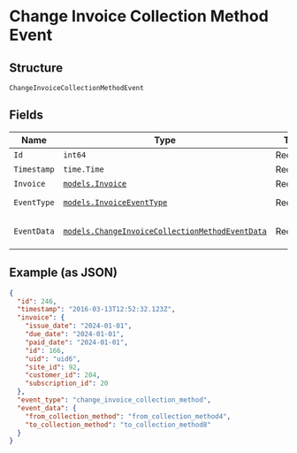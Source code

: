 
# Change Invoice Collection Method Event

## Structure

`ChangeInvoiceCollectionMethodEvent`

## Fields

| Name | Type | Tags | Description |
|  --- | --- | --- | --- |
| `Id` | `int64` | Required | - |
| `Timestamp` | `time.Time` | Required | - |
| `Invoice` | [`models.Invoice`](../../doc/models/invoice.md) | Required | - |
| `EventType` | [`models.InvoiceEventType`](../../doc/models/invoice-event-type.md) | Required | **Default**: `"change_invoice_collection_method"` |
| `EventData` | [`models.ChangeInvoiceCollectionMethodEventData`](../../doc/models/change-invoice-collection-method-event-data.md) | Required | Example schema for an `change_invoice_collection_method` event |

## Example (as JSON)

```json
{
  "id": 246,
  "timestamp": "2016-03-13T12:52:32.123Z",
  "invoice": {
    "issue_date": "2024-01-01",
    "due_date": "2024-01-01",
    "paid_date": "2024-01-01",
    "id": 166,
    "uid": "uid6",
    "site_id": 92,
    "customer_id": 204,
    "subscription_id": 20
  },
  "event_type": "change_invoice_collection_method",
  "event_data": {
    "from_collection_method": "from_collection_method4",
    "to_collection_method": "to_collection_method8"
  }
}
```

